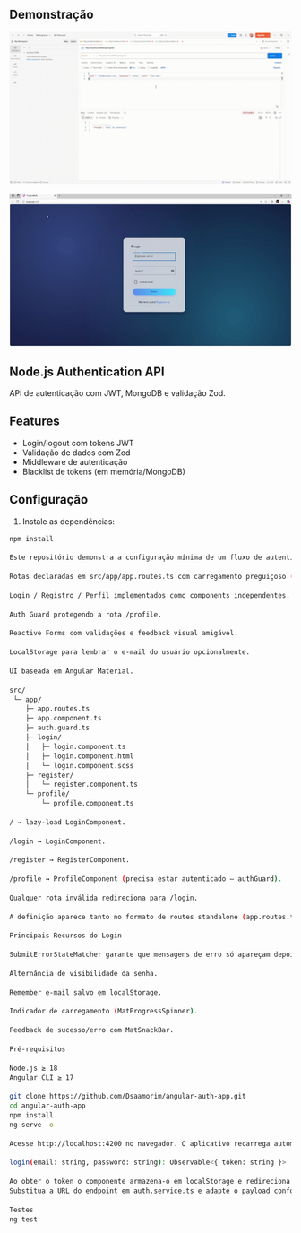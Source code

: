 ## Demonstração

![Login Angular](https://github.com/Dsaamorim/Login-Angular-MongoBD/blob/main/Login-Angular.gif?raw=true)

![Login Angularll](https://github.com/Dsaamorim/Login-Angular-MongoBD/blob/main/Login-Angularll.gif?raw=true)

## Node.js Authentication API

API de autenticação com JWT, MongoDB e validação Zod.

## Features

- Login/logout com tokens JWT
- Validação de dados com Zod
- Middleware de autenticação
- Blacklist de tokens (em memória/MongoDB)

## Configuração

1. Instale as dependências:

```bash
npm install

Este repositório demonstra a configuração mínima de um fluxo de autenticação completo em Angular:

Rotas declaradas em src/app/app.routes.ts com carregamento preguiçoso (loadComponent) e redirecionamentos seguros.

Login / Registro / Perfil implementados como components independentes.

Auth Guard protegendo a rota /profile.

Reactive Forms com validações e feedback visual amigável.

LocalStorage para lembrar o e‑mail do usuário opcionalmente.

UI baseada em Angular Material.

src/
 └─ app/
    ├─ app.routes.ts
    ├─ app.component.ts
    ├─ auth.guard.ts
    ├─ login/
    │   ├─ login.component.ts
    │   ├─ login.component.html
    │   └─ login.component.scss
    ├─ register/
    │   └─ register.component.ts
    └─ profile/
        └─ profile.component.ts

/ → lazy‑load LoginComponent.

/login → LoginComponent.

/register → RegisterComponent.

/profile → ProfileComponent (precisa estar autenticado – authGuard).

Qualquer rota inválida redireciona para /login.

A definição aparece tanto no formato de routes standalone (app.routes.ts) quanto em um AppRoutingModule tradicional, possibilitando comparar os dois estilos.

Principais Recursos do Login

SubmitErrorStateMatcher garante que mensagens de erro só apareçam depois do submit.

Alternância de visibilidade da senha.

Remember e‑mail salvo em localStorage.

Indicador de carregamento (MatProgressSpinner).

Feedback de sucesso/erro com MatSnackBar.

Pré‑requisitos

Node.js ≥ 18
Angular CLI ≥ 17

git clone https://github.com/Dsaamorim/angular-auth-app.git
cd angular-auth-app
npm install
ng serve -o

Acesse http://localhost:4200 no navegador. O aplicativo recarrega automaticamente a cada alteração de código.

login(email: string, password: string): Observable<{ token: string }>

Ao obter o token o componente armazena‑o em localStorage e redireciona o usuário para /dashboard.
Substitua a URL do endpoint em auth.service.ts e adapte o payload conforme o seu backend

Testes
ng test

